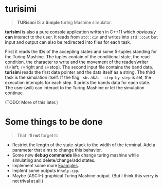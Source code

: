 turisimi
========

> **TURisimi** IS a **Simple** turIng Mashine sImulator.

**turisimi** is also a pure console application written in C++11 which *obviously* **can** interact to the user. It reads from `std::cin` and writes into `std::cout` but input and output can also be redirected into files for each task.

First it reads the IDs of the accepting states and some 5-tuples standing for the Turing Mashine. The tuples contain of the conditional state, the read condition, the character to write and the movement of the reader/writer (`l`=left; `r`=right and `s`=stop).
The second input file contains the band data. **turisimi** reads the first data pointer and the data itself as a string.
The third task is the simulation itself. If the flag `-sbs` aka. `--step-by-step` is set, the execution interupts for each step. It prints the bands data for each state. The user (will) can interact to the Turing Mashine or let the simulation continue.

(TODO: More of this later.)

Some things to be done
===

> That I'll **not** forget it:

 * Restrict the length of the state-stack to the width of the terminal. Add a parameter that aims to change this behavior.
 * Some new **debug commands** like change turing mashine while simulating and delete/change/add states.
 * Implement some more [Examples](Examples).
 * Implent some outputs in`help.cpp`.
 * Maybe (ASCII-) graphical Turing Mashine output. (But I think this verry is not trival at all.)
